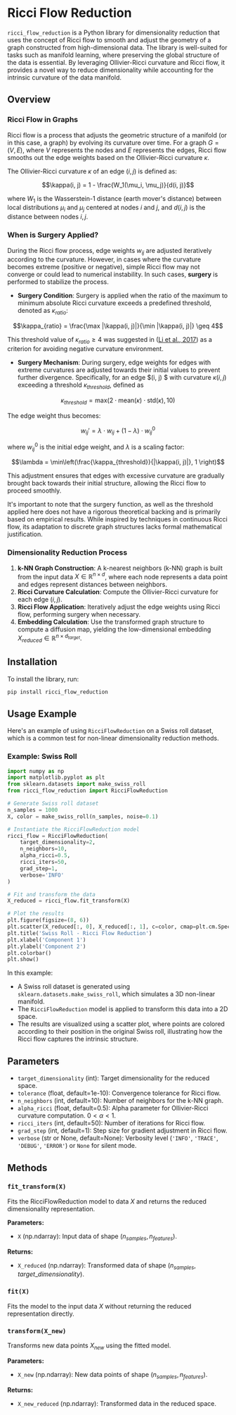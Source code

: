 # Ricci Flow Reduction
`ricci_flow_reduction` is a Python library for dimensionality reduction that uses the concept of Ricci flow to smooth and adjust the geometry of a graph constructed from high-dimensional data. The library is well-suited for tasks such as manifold learning, where preserving the global structure of the data is essential. By leveraging Ollivier-Ricci curvature and Ricci flow, it provides a novel way to reduce dimensionality while accounting for the intrinsic curvature of the data manifold.

## Overview

### Ricci Flow in Graphs

Ricci flow is a process that adjusts the geometric structure of a manifold (or in this case, a graph) by evolving its curvature over time. For a graph $G = (V, E)$, where $V$ represents the nodes and $E$ represents the edges, Ricci flow smooths out the edge weights based on the Ollivier-Ricci curvature $\kappa$.

The Ollivier-Ricci curvature $\kappa$ of an edge $(i, j)$ is defined as:

$$\kappa(i, j) = 1 - \frac{W_1(\mu_i, \mu_j)}{d(i, j)}$$

where $W_1$ is the Wasserstein-1 distance (earth mover's distance) between local distributions $\mu_i$ and $\mu_j$ centered at nodes $i$ and $j$, and $d(i, j)$ is the distance between nodes $i, j$.

### When is Surgery Applied?

During the Ricci flow process, edge weights $w_{ij}$ are adjusted iteratively according to the curvature. However, in cases where the curvature becomes extreme (positive or negative), simple Ricci flow may not converge or could lead to numerical instability. In such cases, **surgery** is performed to stabilize the process.

- **Surgery Condition**: Surgery is applied when the ratio of the maximum to minimum absolute Ricci curvature exceeds a predefined threshold, denoted as $\kappa_{ratio}$:

$$\kappa_{ratio} = \frac{\max |\kappa(i, j)|}{\min |\kappa(i, j)|} \geq 4$$

This threshold value of $\kappa_{ratio} \geq 4$ was suggested in ([Li et al., 2017]([doi.org/10.48550/arXiv.1703.10675](https://doi.org/10.48550/arXiv.1703.10675))) as a criterion for avoiding negative curvature environment.
- **Surgery Mechanism**: During surgery, edge weights for edges with extreme curvatures are adjusted towards their initial values to prevent further divergence. Specifically, for an edge $(i, j) $ with curvature $\kappa(i, j)$ exceeding a threshold $\kappa_{threshold}$, defined as 

$$\kappa_{threshold} = \text{max}\left(2\cdot\text{mean}(\kappa) \cdot \text{std}(\kappa), 10\right)$$

The edge weight thus becomes:

$$w_{ij}' = \lambda \cdot w_{ij} + (1 - \lambda) \cdot w_{ij}^0$$

where $w_{ij}^0$ is the initial edge weight, and $\lambda$ is a scaling factor:

$$\lambda = \min\left(\frac{\kappa_{threshold}}{|\kappa(i, j)|}, 1 \right)$$

This adjustment ensures that edges with excessive curvature are gradually brought back towards their initial structure, allowing the Ricci flow to proceed smoothly.

It's important to note that the surgery function, as well as the threshold applied here does not have a rigorous theoretical backing and is primarily based on empirical results. While inspired by techniques in continuous Ricci flow, its adaptation to discrete graph structures lacks formal mathematical justification.

### Dimensionality Reduction Process

1. **k-NN Graph Construction**: A k-nearest neighbors (k-NN) graph is built from the input data $X \in \mathbb{R}^{n \times d}$, where each node represents a data point and edges represent distances between neighbors.
2. **Ricci Curvature Calculation**: Compute the Ollivier-Ricci curvature for each edge $(i, j)$.
3. **Ricci Flow Application**: Iteratively adjust the edge weights using Ricci flow, performing surgery when necessary.
4. **Embedding Calculation**: Use the transformed graph structure to compute a diffusion map, yielding the low-dimensional embedding $X_{reduced} \in \mathbb{R}^{n \times d_{target}}$.

## Installation

To install the library, run:

```bash
pip install ricci_flow_reduction
```

## Usage Example

Here's an example of using `RicciFlowReduction` on a Swiss roll dataset, which is a common test for non-linear dimensionality reduction methods.

### Example: Swiss Roll

```python
import numpy as np
import matplotlib.pyplot as plt
from sklearn.datasets import make_swiss_roll
from ricci_flow_reduction import RicciFlowReduction

# Generate Swiss roll dataset
n_samples = 1000
X, color = make_swiss_roll(n_samples, noise=0.1)

# Instantiate the RicciFlowReduction model
ricci_flow = RicciFlowReduction(
    target_dimensionality=2, 
    n_neighbors=10, 
    alpha_ricci=0.5, 
    ricci_iters=50, 
    grad_step=1, 
    verbose='INFO'
)

# Fit and transform the data
X_reduced = ricci_flow.fit_transform(X)

# Plot the results
plt.figure(figsize=(8, 6))
plt.scatter(X_reduced[:, 0], X_reduced[:, 1], c=color, cmap=plt.cm.Spectral)
plt.title('Swiss Roll - Ricci Flow Reduction')
plt.xlabel('Component 1')
plt.ylabel('Component 2')
plt.colorbar()
plt.show()
```

In this example:
- A Swiss roll dataset is generated using `sklearn.datasets.make_swiss_roll`, which simulates a 3D non-linear manifold.
- The `RicciFlowReduction` model is applied to transform this data into a 2D space.
- The results are visualized using a scatter plot, where points are colored according to their position in the original Swiss roll, illustrating how the Ricci flow captures the intrinsic structure.

## Parameters

- `target_dimensionality` (int): Target dimensionality for the reduced space.
- `tolerance` (float, default=1e-10): Convergence tolerance for Ricci flow.
- `n_neighbors` (int, default=10): Number of neighbors for the k-NN graph.
- `alpha_ricci` (float, default=0.5): Alpha parameter for Ollivier-Ricci curvature computation. $0 < \alpha < 1$.
- `ricci_iters` (int, default=50): Number of iterations for Ricci flow.
- `grad_step` (int, default=1): Step size for gradient adjustment in Ricci flow.
- `verbose` (str or None, default=None): Verbosity level (`'INFO'`, `'TRACE'`, `'DEBUG'`, `'ERROR'`) or `None` for silent mode.

## Methods

### `fit_transform(X)`

Fits the RicciFlowReduction model to data $X$ and returns the reduced dimensionality representation.

**Parameters:**
- `X` (np.ndarray): Input data of shape $(n_{samples}, n_{features})$.

**Returns:**
- `X_reduced` (np.ndarray): Transformed data of shape $(n_{samples}, target\_dimensionality)$.

### `fit(X)`

Fits the model to the input data $X$ without returning the reduced representation directly.

### `transform(X_new)`

Transforms new data points $X_{new}$ using the fitted model.

**Parameters:**
- `X_new` (np.ndarray): New data points of shape $(n_{samples}, n_{features})$.

**Returns:**
- `X_new_reduced` (np.ndarray): Transformed data in the reduced space.
